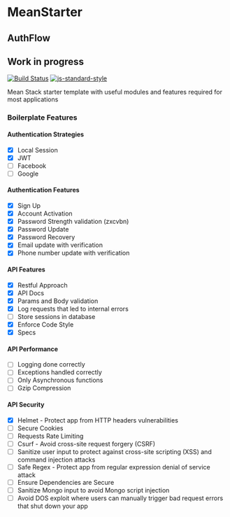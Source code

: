 # MeanStarter

## AuthFlow

## Work in progress

[![Build Status](https://travis-ci.org/Nucleus-Inc/MeanStarter.svg?branch=master)](https://travis-ci.org/Nucleus-Inc/MeanStarter)
[![js-standard-style](https://img.shields.io/badge/code%20style-standard-brightgreen.svg)](http://standardjs.com)

Mean Stack starter template with useful modules and features required for most applications

### Boilerplate Features

#### Authentication Strategies
- [x] Local Session
- [x] JWT
- [ ] Facebook
- [ ] Google

#### Authentication Features
- [x] Sign Up
- [x] Account Activation
- [x] Password Strength validation (zxcvbn)
- [x] Password Update
- [x] Password Recovery
- [x] Email update with verification
- [x] Phone number update with verification

#### API Features
- [x] Restful Approach
- [x] API Docs
- [x] Params and Body validation
- [x] Log requests that led to internal errors
- [ ] Store sessions in database
- [x] Enforce Code Style
- [x] Specs

#### API Performance
- [ ] Logging done correctly
- [ ] Exceptions handled correctly
- [ ] Only Asynchronous functions
- [ ] Gzip Compression

#### API Security
- [x] Helmet - Protect app from HTTP headers vulnerabilities
- [ ] Secure Cookies
- [ ] Requests Rate Limiting
- [ ] Csurf - Avoid cross-site request forgery (CSRF)
- [ ] Sanitize user input to protect against cross-site scripting (XSS) and command injection attacks
- [ ] Safe Regex - Protect app from regular expression denial of service attack
- [ ] Ensure Dependencies are Secure
- [ ] Sanitize Mongo input to avoid Mongo script injection
- [ ] Avoid DOS exploit where users can manually trigger bad request errors that shut down your app
